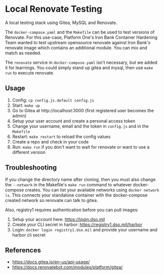 # Local Renovate Testing
A local testing stack using Gitea, MySQL and Renovate.

The `docker-compose.yaml` and the `Makefile` can be used to test versions of Renovate.
For this use-case, Platform One's Iron Bank Container Hardening Team wanted to test
upstream opensource renovate against Iron Bank's renovate image which contains an additional
module. You can mix and match as needed.

The `renovate` service in `docker-compose.yaml` isn't necessary, but we added it for learnings.
You could simply stand up gitea and mysql, then use `make run` to execute renovate.

## Usage
1. Config: `cp config.js.default config.js`
2. Start: `make up`
3. Go to Gitea at http://localhost:3000 (first registered user becomes the admin)
4. Setup your user account and create a personal access token
5. Change your username, email and the token in `config.js` and in the `Makefile`
6. Restart: `make restart` to reload the config values
7. Create a repo and check in your code
8. Run: `make run` if you don't want to wait for renovate or want to use a different version

## Troubleshooting
If you change the directory name after cloning, then you must also change the `--network` in the 
Makefile's `make run` command to whatever docker-compose creates. You can list your available networks
using `docker network ls`. This connects your standalone container with the docker-compose created network so renovate can talk to gitea.

Also, registry1 requires authentication before you can pull images:
1. Setup your account here: https://login.dso.mil
2. Create your CLI secret in harbor: https://registry1.dso.mil/harbor
3. Login: `docker login registry1.dso.mil` and provide your username and harbor cli secret

## References
- https://docs.gitea.io/en-us/api-usage/
- https://docs.renovatebot.com/modules/platform/gitea/